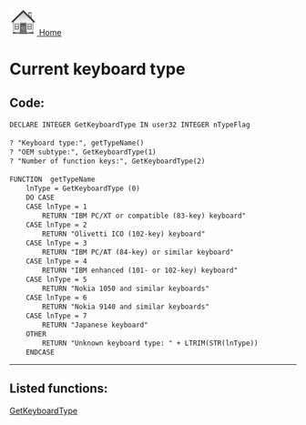[<img src="../images/home.png"> Home ](https://github.com/VFPX/Win32API)  

# Current keyboard type

## Code:
```foxpro  
DECLARE INTEGER GetKeyboardType IN user32 INTEGER nTypeFlag
	
? "Keyboard type:", getTypeName()
? "OEM subtype:", GetKeyboardType(1)
? "Number of function keys:", GetKeyboardType(2)

FUNCTION  getTypeName
	lnType = GetKeyboardType (0)
	DO CASE
	CASE lnType = 1
		RETURN "IBM PC/XT or compatible (83-key) keyboard"
	CASE lnType = 2
		RETURN "Olivetti ICO (102-key) keyboard"
	CASE lnType = 3
		RETURN "IBM PC/AT (84-key) or similar keyboard"
	CASE lnType = 4
		RETURN "IBM enhanced (101- or 102-key) keyboard"
	CASE lnType = 5
		RETURN "Nokia 1050 and similar keyboards"
	CASE lnType = 6
		RETURN "Nokia 9140 and similar keyboards"
	CASE lnType = 7
		RETURN "Japanese keyboard"
	OTHER
		RETURN "Unknown keyboard type: " + LTRIM(STR(lnType))
	ENDCASE  
```  
***  


## Listed functions:
[GetKeyboardType](../libraries/user32/GetKeyboardType.md)  
